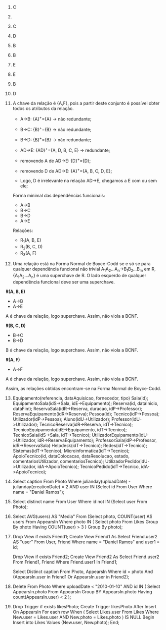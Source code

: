 1. C
2. 
3. C
4. D
5. B
6. B
7. E
8. E
9. B
10. D
11. A chave da relação é {A,F}, pois a partir deste conjunto é possível obter todos os atributos da relação.

    * A->B: {A}<sup>+</sup>={A} $\rightarrow$ não redundante;
    * B->C: {B}<sup>+</sup>={B} $\rightarrow$ não redundante;
    * B->D: {B}<sup>+</sup>={B} $\rightarrow$ não redundante;
    * AD->E: {AD}<sup>+</sup>={A, D, B, C, E} $\rightarrow$ redundante;

    * removendo A de AD->E: {D}<sup>+</sup>={D};
    * removendo D de AD->E: {A}<sup>+</sup>={A, B, C, D, E};
    * Logo, D é irrelevante na relação AD->E, chegamos a E com ou sem ele;

    Forma minimal das dependências funcionais:

    * A->B
    * B->C
    * B->D
    * A->E

    Relações:

    * R<sub>1</sub>(A, B, E)
    * R<sub>2</sub>(B, C, D)
    * R<sub>3</sub>(A, F)

12. Uma relação está na Forma Normal de Boyce-Codd se e só se para qualquer dependência funcional não trivial A<sub>1</sub>A<sub>2</sub>...A<sub>n</sub>$\rightarrow$B<sub>1</sub>B<sub>2</sub>...B<sub>m</sub> em R, {A<sub>1</sub>A<sub>2</sub>...A<sub>n</sub>} é uma superchave de R. O lado esquerdo de qualquer dependência funcional deve ser uma superchave.

**R(A, B, E)**

* A->B
* A->E

A é chave da relação, logo superchave. Assim, não viola a BCNF.

**R(B, C, D)**

* B->C
* B->D

B é chave da relação, logo superchave. Assim, não viola a BCNF.

**R(A, F)**

* A->F

A é chave da relação, logo superchave. Assim, não viola a BCNF.

Assim, as relações obtidas encontram-se na Forma Normal de Boyce-Codd.

13. Equipamento(referencia, dataAquisicao, fornecedor, tipo)
    Sala(id);
    EquipamentoSala(idS->Sala, idE->Equipamento);
    Reserva(id, dataInicio, dataFim);
    ReservaSala(idR->Reserva, duracao, idP->Professor);
    ReservaEquipamento(idR->Reserva);
    Pessoa(id);
    Tecnico(idP->Pessoa);
    Utilizador(idP->Pessoa);
    Aluno(idU->Utilizador);
    Professor(idU->Utilizador);
    TecnicoReserva(idR->Reserva, idT->Tecnico);
    TecnicoEquipamento(idE->Equipamento, idT->Tecnico);
    TecnicoSala(idS->Sala, idT->Tecnico);
    UtilizadorEquipamento(idU->Utilizador, idR->ReservaEquipamento);
    ProfessorSala(idP->Professor, idR->ReservaSala)
    Helpdesk(idT->Tecnico);
    Redes(idT->Tecnico);
    Sistemas(idT->Tecnico);
    Microinformatica(idT->Tecnico);
    ApoioTecnico(id, dataColocacao, dataResolucao, estado, comentariosUtilizador, comentariosTecnico);
    UtilizadorPedido(idU->Utilizador, idA->ApoioTecnico);
    TecnicoPedido(idT->Tecnico, idA->ApoioTecnico);

14. Select caption
    From Photo
    Where julianday(uploadDate) - julianday(creationDate) = 2 AND user IN
    (Select id From User Where name = "Daniel Ramos");

15. Select distinct name
    From User
    Where id not IN (Select user From Photo);

16. Select AVG(users) AS "Media"
    From (Select photo, COUNT(user) AS users
        From AppearsIn
        Where photo IN (
            Select photo
            From Likes
            Group By photo
            Having COUNT(user) > 3
        )
    Group By photo);

17. Drop View if exists Friend1;
    Create View Friend1 As
    Select Friend.user2 AS "user"
    From User, Friend
    Where name = "Daniel Ramos" and user1 = id;

    Drop View if exists Friend2;
    Create View Friend2 As
    Select Friend.user2
    From Friend1, Friend
    Where Friend.user1 In Friend1;

    Select Distinct caption
    From Photo, AppearsIn
    Where id = photo And (AppearsIn.user in Friend1 Or AppearsIn.user in Friend2);

18. Delete From Photo
    Where uploadDate < "2010-01-10" AND id IN (
        Select AppearsIn.photo
        From AppearsIn
        Group BY AppearsIn.photo
        Having count(AppearsIn.user) < 2
    );

19. Drop Trigger if exists likesPhoto;
    Create Trigger likesPhoto
    After Insert On AppearsIn
    For each row
    When (
        Select Likes.user
        From Likes
        Where New.user = Likes.user AND New.photo = Likes.photo
    ) IS NULL
    Begin
        Insert into Likes Values (New.user, New.photo);
    End;